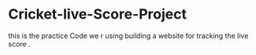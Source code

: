 # Cricket-live-Score-Project
this is the practice Code we r using building a website for tracking the live score .
